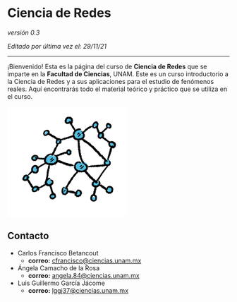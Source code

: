 # Ciencia de Redes


_versión 0.3_

_Editado por última vez el: 29/11/21_

---

¡Bienvenido! Esta es la página del curso de **Ciencia de Redes** que se imparte en la **Facultad de Ciencias**, UNAM. Este es un curso introductorio a la Ciencia de Redes y a sus aplicaciones para el estudio de fenómenos reales. Aquí encontrarás todo el material teórico y práctico que se utiliza en el curso. 

![avatar](./_static/img/avatar.png)

## Contacto

- Carlos Francisco Betancout	
	- **correo:** cfrancisco@ciencias.unam.mx 
- Ángela Camacho de la Rosa
	- **correo:** angela.84@ciencias.unam.mx
- Luis Guillermo García Jácome
	- **correo:** lggj37@ciencias.unam.mx